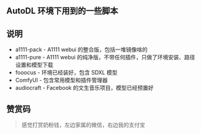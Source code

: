 ## AutoDL 环境下用到的一些脚本

## 说明

- a1111-pack - A1111 webui 的整合版，包括一堆镜像啥的
- a1111-pure - A1111 webui 的纯净版，不带任何插件，只做了环境安装、路径设置和模型下载
- fooocus - 环境已经装好，包含 SDXL 模型
- ComfyUI - 包含常用模型和插件管理器
- audiocraft - Facebook 的文生音乐项目，模型已经预置好

## 赞赏码

> 感觉打赏奶粉钱，左边家属的微信，右边我的支付宝

